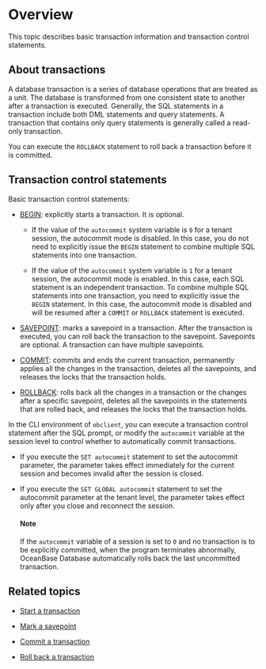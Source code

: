 # Overview

This topic describes basic transaction information and transaction control statements. 

## About transactions

A database transaction is a series of database operations that are treated as a unit. The database is transformed from one consistent state to another after a transaction is executed. Generally, the SQL statements in a transaction include both DML statements and query statements. A transaction that contains only query statements is generally called a read-only transaction. 

You can execute the `ROLLBACK` statement to roll back a transaction before it is committed. <!-- For more information about transactions, see [Overview of transactions](../../../7.reference/1.oceanbase-database-concepts/8.transaction-management/1.transaction/1.transaction-introduction.md).  -->

## Transaction control statements

Basic transaction control statements:

* [BEGIN](2.start-a-transaction-of-mysql-mode.md): explicitly starts a transaction. It is optional.

   * If the value of the `autocommit` system variable is `0` for a tenant session, the autocommit mode is disabled. In this case, you do not need to explicitly issue the `BEGIN` statement to combine multiple SQL statements into one transaction. 

   * If the value of the `autocommit` system variable is `1` for a tenant session, the autocommit mode is enabled. In this case, each SQL statement is an independent transaction. To combine multiple SQL statements into one transaction, you need to explicitly issue the `BEGIN` statement. In this case, the autocommit mode is disabled and will be resumed after a `COMMIT` or `ROLLBACK` statement is executed. 

* [SAVEPOINT](3.transaction-savepoints-of-mysql-mode/1.mark-a-savepoint-of-mysql-mode.md): marks a savepoint in a transaction. After the transaction is executed, you can roll back the transaction to the savepoint. Savepoints are optional. A transaction can have multiple savepoints. 

* [COMMIT](4.submit-transaction-of-mysql-mode.md): commits and ends the current transaction, permanently applies all the changes in the transaction, deletes all the savepoints, and releases the locks that the transaction holds. 

* [ROLLBACK](5.roll-back-transactions-of-mysql-mode.md): rolls back all the changes in a transaction or the changes after a specific savepoint, deletes all the savepoints in the statements that are rolled back, and releases the locks that the transaction holds. 

In the CLI environment of `obclient`, you can execute a transaction control statement after the SQL prompt, or modify the `autocommit` variable at the session level to control whether to automatically commit transactions.

* If you execute the `SET autocommit` statement to set the autocommit parameter, the parameter takes effect immediately for the current session and becomes invalid after the session is closed. 

* If you execute the `SET GLOBAL autocommit` statement to set the autocommit parameter at the tenant level, the parameter takes effect only after you close and reconnect the session. 

  <main id="notice" type='explain'>
    <h4>Note</h4>
    <p>If the <code>autocommit</code> variable of a session is set to <code>0</code> and no transaction is to be explicitly committed, when the program terminates abnormally, OceanBase Database automatically rolls back the last uncommitted transaction. </p>
  </main>

## Related topics

* [Start a transaction](2.start-a-transaction-of-mysql-mode.md)

* [Mark a savepoint](../../../3.develop/1.application-development-of-mysql-mode/5.transaction-management-of-mysql-mode/3.transaction-savepoints-of-mysql-mode/1.mark-a-savepoint-of-mysql-mode.md)

* [Commit a transaction](4.submit-transaction-of-mysql-mode.md)

* [Roll back a transaction](5.roll-back-transactions-of-mysql-mode.md)
